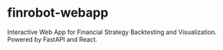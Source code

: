 # finrobot-webapp
Interactive Web App for Financial Strategy Backtesting and Visualization. Powered by FastAPI and React.
